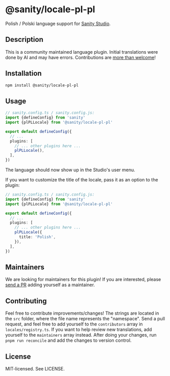 # @sanity/locale-pl-pl

Polish / Polski language support for [Sanity Studio](https://www.sanity.io/).

## Description

This is a community maintained language plugin. Initial translations were done by AI and may have errors. Contributions are [more than welcome](#contributing)!

## Installation

```sh
npm install @sanity/locale-pl-pl
```

## Usage

```ts
// sanity.config.ts / sanity.config.js:
import {defineConfig} from 'sanity'
import {plPLLocale} from '@sanity/locale-pl-pl'

export default defineConfig({
  // ...
  plugins: [
    // ... other plugins here ...
    plPLLocale(),
  ],
})
```

The language should now show up in the Studio's user menu.

If you want to customize the title of the locale, pass it as an option to the plugin:

```ts
// sanity.config.ts / sanity.config.js:
import {defineConfig} from 'sanity'
import {plPLLocale} from '@sanity/locale-pl-pl'

export default defineConfig({
  // ...
  plugins: [
    // ... other plugins here ...
    plPLLocale({
      title: 'Polish',
    }),
  ],
})
```

## Maintainers

We are looking for maintainers for this plugin!
If you are interested, please [send a PR](/CONTRIBUTING.md#maintaining-a-locale) adding yourself as a maintainer.

## Contributing

Feel free to contribute improvements/changes! The strings are located in the `src` folder, where the file name represents the "namespace". Send a pull request, and feel free to add yourself to the `contributors` array in `locales/registry.ts`. If you want to help review new translations, add yourself to the `maintainers` array instead. After doing your changes, run `pnpm run reconcile` and add the changes to version control.

## License

MIT-licensed. See LICENSE.
